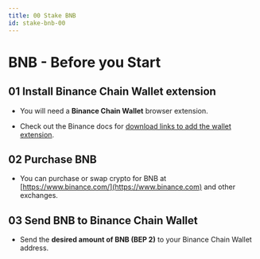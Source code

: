 ```yaml
---
title: 00 Stake BNB 
id: stake-bnb-00
---
```


# BNB - Before you Start

## 01 Install Binance Chain Wallet extension

* You will need a **Binance Chain Wallet** browser extension. 

* Check out the Binance docs for [download links to add the wallet extension](https://docs.binance.org/smart-chain/wallet/binance.html).

## 02 Purchase BNB

* You can purchase or swap crypto for BNB at [https://www.binance.com/](https://www.binance.com) and other exchanges.

## 03 Send BNB to Binance Chain Wallet

* Send the **desired amount of BNB (BEP 2)** to your Binance Chain Wallet address.
